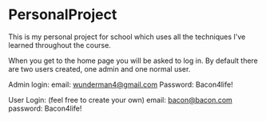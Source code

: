 # PersonalProject
This is my personal project for school which uses all the techniques I've learned throughout the course.

When you get to the home page you will be asked to log in. By default there are two users created, one admin and one normal user.

Admin login:
email: wunderman4@gmail.com
Password: Bacon4life!

User Login: (feel free to create your own)
email: bacon@bacon.com
password: Bacon4life!
